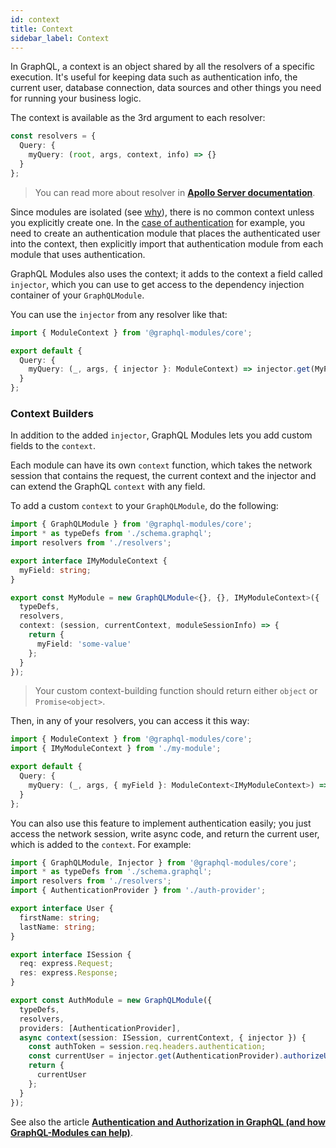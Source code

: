 ```yaml
---
id: context
title: Context
sidebar_label: Context
---
```


In GraphQL, a context is an object shared by all the resolvers of a specific execution.
It's useful for keeping data such as authentication info, the current user, database connection, data sources and other things you need for running your business logic.

The context is available as the 3rd argument to each resolver:

```typescript
const resolvers = {
  Query: {
    myQuery: (root, args, context, info) => {}
  }
};
```

> You can read more about resolver in **[Apollo Server documentation](https://www.apollographql.com/docs/graphql-tools/resolvers#Resolver-function-signature)**.

Since modules are isolated (see [why](https://medium.com/the-guild/why-is-true-modular-encapsulation-so-important-in-large-scale-graphql-projects-ed1778b03600)), there is no common context unless you explicitly create one. In the [case of authentication](https://www.apollographql.com/docs/apollo-server/security/authentication/#putting-user-info-on-the-context) for example, you need to create an authentication module that places the authenticated user into the context, then explicitly import that authentication module from each module that uses authentication.

GraphQL Modules also uses the context; it adds to the context a field called `injector`, which you can use to get access to the dependency injection container of your `GraphQLModule`.

You can use the `injector` from any resolver like that:

```typescript
import { ModuleContext } from '@graphql-modules/core';

export default {
  Query: {
    myQuery: (_, args, { injector }: ModuleContext) => injector.get(MyProvider).doSomething()
  }
};
```

### Context Builders

In addition to the added `injector`, GraphQL Modules lets you add custom fields to the `context`.

Each module can have its own `context` function, which takes the network session that contains the request, the current context and the injector and can extend the GraphQL `context` with any field.

To add a custom `context` to your `GraphQLModule`, do the following:

```typescript
import { GraphQLModule } from '@graphql-modules/core';
import * as typeDefs from './schema.graphql';
import resolvers from './resolvers';

export interface IMyModuleContext {
  myField: string;
}

export const MyModule = new GraphQLModule<{}, {}, IMyModuleContext>({
  typeDefs,
  resolvers,
  context: (session, currentContext, moduleSessionInfo) => {
    return {
      myField: 'some-value'
    };
  }
});
```

> Your custom context-building function should return either `object` or `Promise<object>`.

Then, in any of your resolvers, you can access it this way:

```typescript
import { ModuleContext } from '@graphql-modules/core';
import { IMyModuleContext } from './my-module';

export default {
  Query: {
    myQuery: (_, args, { myField }: ModuleContext<IMyModuleContext>) => injector.get(MyProvider).doSomething(myField)
  }
};
```

You can also use this feature to implement authentication easily; you just access the network session, write async code, and return the current user, which is added to the `context`. For example:

```typescript
import { GraphQLModule, Injector } from '@graphql-modules/core';
import * as typeDefs from './schema.graphql';
import resolvers from './resolvers';
import { AuthenticationProvider } from './auth-provider';

export interface User {
  firstName: string;
  lastName: string;
}

export interface ISession {
  req: express.Request;
  res: express.Response;
}

export const AuthModule = new GraphQLModule({
  typeDefs,
  resolvers,
  providers: [AuthenticationProvider],
  async context(session: ISession, currentContext, { injector }) {
    const authToken = session.req.headers.authentication;
    const currentUser = injector.get(AuthenticationProvider).authorizeUser(authToken);
    return {
      currentUser
    };
  }
});
```

See also the article **[Authentication and Authorization in GraphQL (and how GraphQL-Modules can help)](https://medium.com/the-guild/authentication-and-authorization-in-graphql-and-how-graphql-modules-can-help-fadc1ee5b0c2)**.
